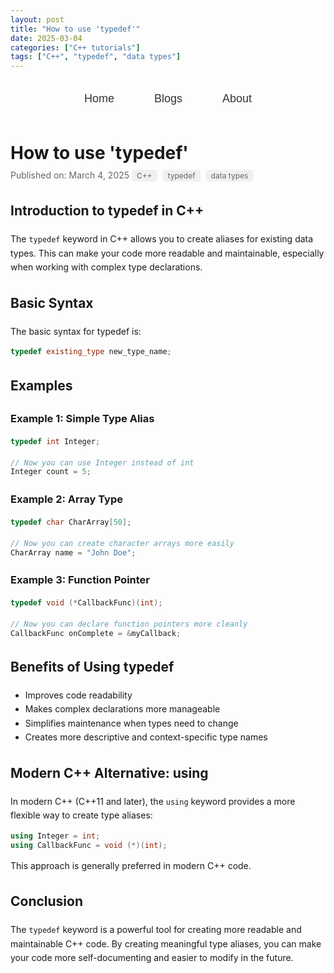 ```yaml
---
layout: post
title: "How to use 'typedef'"
date: 2025-03-04
categories: ["C++ tutorials"]
tags: ["C++", "typedef", "data types"]
---
```


<style>
  .navigation {
    text-align: center;
    padding: 20px 0;
    font-family: Arial, sans-serif;
  }
  .navigation a {
    margin: 0 30px;
    text-decoration: none;
    color: #333;
    font-size: 18px;
  }
  .article-header {
    margin-bottom: 30px;
  }
  .article-title {
    font-size: 28px;
    margin-bottom: 10px;
  }
  .article-meta {
    color: #666;
    font-size: 14px;
    margin-bottom: 20px;
  }
  .article-content {
    line-height: 1.6;
  }
  .tag {
    display: inline-block;
    background-color: #f0f0f0;
    padding: 2px 8px;
    border-radius: 4px;
    margin-right: 5px;
    font-size: 12px;
  }
</style>

<div class="navigation">
  <a href="../index.html">Home</a>
  <a href="../blogs.html">Blogs</a>
  <a href="../about.html">About</a>
</div>

<div class="article-header">
  <h1 class="article-title">How to use 'typedef'</h1>
  <div class="article-meta">
    Published on: March 4, 2025
    <span class="tags">
      <span class="tag">C++</span>
      <span class="tag">typedef</span>
      <span class="tag">data types</span>
    </span>
  </div>
</div>

<div class="article-content">
  <h2>Introduction to typedef in C++</h2>
  
  <p>The <code>typedef</code> keyword in C++ allows you to create aliases for existing data types. This can make your code more readable and maintainable, especially when working with complex type declarations.</p>
  
  <h2>Basic Syntax</h2>
  
  <p>The basic syntax for typedef is:</p>
  
  ```cpp
  typedef existing_type new_type_name;
  ```
  
  <h2>Examples</h2>
  
  <h3>Example 1: Simple Type Alias</h3>
  
  ```cpp
  typedef int Integer;
  
  // Now you can use Integer instead of int
  Integer count = 5;
  ```
  
  <h3>Example 2: Array Type</h3>
  
  ```cpp
  typedef char CharArray[50];
  
  // Now you can create character arrays more easily
  CharArray name = "John Doe";
  ```
  
  <h3>Example 3: Function Pointer</h3>
  
  ```cpp
  typedef void (*CallbackFunc)(int);
  
  // Now you can declare function pointers more cleanly
  CallbackFunc onComplete = &myCallback;
  ```
  
  <h2>Benefits of Using typedef</h2>
  
  <ul>
    <li>Improves code readability</li>
    <li>Makes complex declarations more manageable</li>
    <li>Simplifies maintenance when types need to change</li>
    <li>Creates more descriptive and context-specific type names</li>
  </ul>
  
  <h2>Modern C++ Alternative: using</h2>
  
  <p>In modern C++ (C++11 and later), the <code>using</code> keyword provides a more flexible way to create type aliases:</p>
  
  ```cpp
  using Integer = int;
  using CallbackFunc = void (*)(int);
  ```
  
  <p>This approach is generally preferred in modern C++ code.</p>
  
  <h2>Conclusion</h2>
  
  <p>The <code>typedef</code> keyword is a powerful tool for creating more readable and maintainable C++ code. By creating meaningful type aliases, you can make your code more self-documenting and easier to modify in the future.</p>
</div>